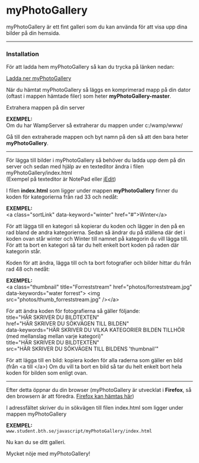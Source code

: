 myPhotoGallery
==============

<p>myPhotoGallery är ett fint galleri som du kan använda för att visa upp dina
bilder på din hemsida. 

<hr />

<h3>Installation</h2>

<p>För att ladda hem myPhotoGallery så kan du trycka på länken nedan: </p>
<a href="http://www.github.com/anactazia/myPhotoGallery/archive/master.zip">Ladda ner myPhotoGallery</a>

<p>När du hämtat myPhotoGallery så läggs en komprimerad mapp på din dator (oftast i mappen hämtade filer) 
som heter <b>myPhotoGallery-master</b>.</p>

<p>Extrahera mappen på din server </p>


<p><b>EXEMPEL:</b><br />
Om du har WampServer så extraherar du mappen under c:/wamp/www/</p>


<p>Gå till den extraherade mappen och byt namn på den så att den bara heter <b>myPhotoGallery</b>.</p>

<hr />

<p>För lägga till bilder i myPhotoGallery så behöver du ladda upp dem på din server och sedan med hjälp av
en texteditor ändra i filen myPhotoGallery/index.html<br />
(Exempel på texteditor är NotePad eller <a href="http://www.jedit.org/">jEdit</a>)</p>

<p>I filen <b>index.html</b> som ligger under mappen <b>myPhotoGallery</b> finner du koden för kategorierna från
rad 33 och nedåt:<p>

<p><b>EXEMPEL:</b><br />
&lt;a class="sortLink" data-keyword="winter" href="#">Winter&lt;/a></p>

<p>För att lägga till en kategori så kopierar du koden och lägger in den på en rad bland de andra kategorierna.
Sedan så ändrar du på ställena där det i koden ovan står winter och Winter till namnet på kategorin du vill lägga
till. För att ta bort en kategori så tar du helt enkelt bort koden på raden där kategorin står.</p>

<p>Koden för att ändra, lägga till och ta bort fotografier och bilder hittar du från rad 48 och nedåt:

<p><b>EXEMPEL:</b><br />
  &lt;a class="thumbnail" title="Forreststream"
	    href="photos/forreststream.jpg" data-keywords="water forrest">
	    &lt;img src="photos/thumb_forreststream.jpg" />&lt;/a>
	    
<p>För att ändra koden för fotografierna så gäller följande: <br />
title="HÄR SKRIVER DU BILDTEXTEN"	    <br />
href="HÄR SKRIVER DU SÖKVÄGEN TILL BILDEN"	    <br />
data-keywords="HÄR SKRIVER DU VILKA KATEGORIER BILDEN TILLHÖR (med mellanslag mellan varje kategori)"	    <br />
title="HÄR SKRIVER DU BILDTEXTEN"	    <br />
src="HÄR SKRIVER DU SÖKVÄGEN TILL BILDENS 'thumbnail'"	    </p>
<p>För att lägga till en bild: kopiera koden för alla raderna som gäller en bild (från &lt;a till &lt;/a>)
Om du vill ta bort en bild så tar du helt enkelt bort hela koden för bilden som enligt ovan.</p>
<hr />

<p>Efter detta öppnar du din browser (myPhotoGallery är utvecklat i <b>Firefox</b>, så den browsern är att föredra. 
<a href="http://www.mozilla.org/en-US/">Firefox kan hämtas här</a>)</p>

<p>I adressfältet skriver du in sökvägen till filen index.html som ligger under mappen myPhotoGallery <br />

<p><b>EXEMPEL:</b><br />
<code>www.student.bth.se/javascript/myPhotoGallery/index.html</code></p>

<p>Nu kan du se ditt galleri.</p>

<p><i<b>Mycket nöje med myPhotoGallery!</b></p>
